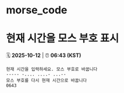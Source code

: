 # morse_code
# 현재 시간을 모스 부호 표시
<!-- MORSE_TIME_START -->
🗓️ **2025-10-12** | ⏰ **06:43 (KST)**

```
현재 시간을 입력하세요. 모스 부호로 바꿉니다
----- -.... ....- ...--
모스 부호를 다시 현재 시간으로 바꿉니다
0643
```
<!-- MORSE_TIME_END -->
